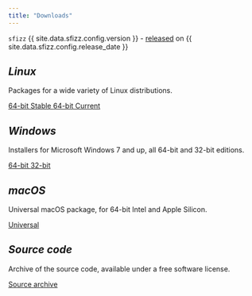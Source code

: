 ```yaml
---
title: "Downloads"
---
```


`sfizz` {{ site.data.sfizz.config.version }} - [released] on {{ site.data.sfizz.config.release_date }}

<h2><i class="fab fa-linux"> Linux</i></h2>

Packages for a wide variety of Linux distributions.

<a
  class="btn btn-primary"
  href="https://software.opensuse.org/download.html?project=home%3Asfztools%3Asfizz&package=sfizz"
  role="button">
  64-bit Stable
</a>
<a
  class="btn btn-warning"
  href="https://software.opensuse.org/download.html?project=home%3Asfztools%3Asfizz%3Adevelop&package=sfizz"
  role="button">
  64-bit Current
</a>

<h2><i class="fab fa-windows"> Windows</i></h2>

Installers for Microsoft Windows 7 and up, all 64-bit and 32-bit editions.

<a
  class="btn btn-primary"
  href="https://github.com/sfztools/sfizz/releases/download/{{site.data.sfizz.config.version}}/sfizz-{{site.data.sfizz.config.version}}-win64.exe"
  role="button">
  64-bit
</a>
<a
  class="btn btn-primary"
  href="https://github.com/sfztools/sfizz/releases/download/{{site.data.sfizz.config.version}}/sfizz-{{site.data.sfizz.config.version}}-win32.exe"
  role="button">
  32-bit
</a>

<h2><i class="fab fa-apple"> macOS</i></h2>

Universal macOS package, for 64-bit Intel and Apple Silicon.

<a
  class="btn btn-primary"
  href="https://github.com/sfztools/sfizz/releases/download/{{site.data.sfizz.config.version}}/sfizz-{{site.data.sfizz.config.version}}-macos.pkg"
  role="button">
  Universal
</a>

<h2><i class="fab fa-github"> Source code</i></h2>

Archive of the source code, available under a free software license.

<a
  class="btn btn-primary"
  href="https://github.com/sfztools/sfizz/releases/download/{{site.data.sfizz.config.version}}/sfizz-{{site.data.sfizz.config.version}}.tar.gz"
  role="button">
  Source archive
</a>


[released]: https://github.com/sfztools/sfizz/releases/tag/{{site.data.sfizz.config.version}}
